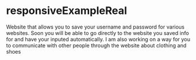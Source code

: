 # responsiveExampleReal
Website that allows you to save your username and password for various websites. Soon you will be able to go directly to the website you saved info for and have your inputed automatically. I am also working on a way for you to communicate with other people through the website about clothing and shoes
